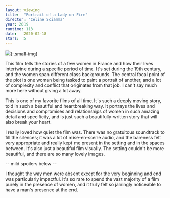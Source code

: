 ```yaml
---
layout: viewing
title:  "Portrait of a Lady on Fire"
director: "Celine Sciamma"
year: 2019
runtime: 113
date:   2020-02-18
stars:  5
---
```


![](https://upload.wikimedia.org/wikipedia/en/a/ae/Certain_Women_film_poster.jpg){:.small-img}

<div class="film-description">
This film tells the stories of a few women in France and how their lives intertwine during a
specific period of time. It's set during the 19th century, and the women span different
class backgrounds. The central focal point of the plot is one woman being tasked to paint
a portrait of another, and a lot of complexity and conflict that originates from that job.
I can't say much more here without giving a lot away.
</div>

This is one of my favorite films of all time. It's such a deeply moving story, told in
such a beautiful and heartbreaking way. It portrays the lives and decisions and compromises
and relationships of women in such amazing detail and specificity, and is just such
a beautifully-written story that will also break your heart.

I really loved how quiet the film was. There was no gratuitous soundtrack to fill the silences;
it was a lot of mise-en-scene audio, and the bareness felt very appropriate and really
kept me present in the setting and in the spaces between. It's also just a beautiful film
visually. The setting couldn't be more beautiful, and there are so many lovely images.

-- mild spoilers below --

I thought the way men were absent except for the very beginning and end was particularly impactful.
It's so rare to spend the vast majority of a film purely in the presence of women, and
it truly felt so jarringly noticeable to have a man's presence at the end.
